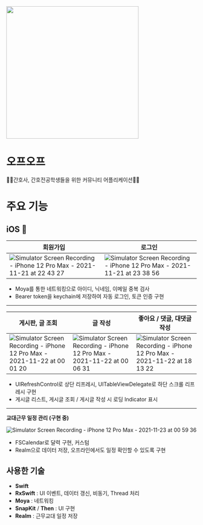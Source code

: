 <img width="350" src="https://user-images.githubusercontent.com/22260098/142892162-62d46007-8ba6-439b-b67b-b3cfc82dc9a7.png">

# 오프오프

👩‍⚕️간호사, 간호전공학생들을 위한 커뮤니티 어플리케이션👨‍⚕️

# 주요 기능

## iOS 🍎

|**회원가입**|**로그인**|
|------|-----|
|![Simulator Screen Recording - iPhone 12 Pro Max - 2021-11-21 at 22 43 27](https://user-images.githubusercontent.com/22260098/142764290-6c2c9bb0-abdf-46a0-91d5-ae7926d02ab2.gif)|![Simulator Screen Recording - iPhone 12 Pro Max - 2021-11-21 at 23 38 56](https://user-images.githubusercontent.com/22260098/142766352-f9131b21-7173-411b-a096-3554755c39a3.gif)|

- Moya를 통한 네트워킹으로 아이디, 닉네임, 이메일 중복 검사
- Bearer token을 keychain에 저장하여 자동 로그인, 토큰 인증 구현

<hr>

|**게시판, 글 조회**|**글 작성**|**좋아요 / 댓글, 대댓글 작성**|
|------|-----|-----|
|![Simulator Screen Recording - iPhone 12 Pro Max - 2021-11-22 at 00 01 20](https://user-images.githubusercontent.com/22260098/142767296-47e7dec6-abde-4b9e-8be6-8172fab14d6d.gif)|![Simulator Screen Recording - iPhone 12 Pro Max - 2021-11-22 at 00 06 31](https://user-images.githubusercontent.com/22260098/142767474-de1645a5-54ef-4f12-8e1c-8d974bf7b4d5.gif)|![Simulator Screen Recording - iPhone 12 Pro Max - 2021-11-22 at 18 13 22](https://user-images.githubusercontent.com/22260098/142834439-b578cd49-8ac8-4e0c-b50d-3790d5cd8043.gif)|

- UIRefreshControl로 상단 리프레시, UITableViewDelegate로 하단 스크롤 리프레시 구현
- 게시글 리스트, 게시글 조회 / 게시글 작성 시 로딩 Indicator 표시

<hr>

**교대근무 일정 관리 (구현 중)**

![Simulator Screen Recording - iPhone 12 Pro Max - 2021-11-23 at 00 59 36](https://user-images.githubusercontent.com/22260098/142894219-01eb71e3-3fcb-4aef-a6cd-77446d55100e.gif)

- FSCalendar로 달력 구현, 커스텀
- Realm으로 데이터 저장, 오프라인에서도 일정 확인할 수 있도록 구현

## 사용한 기술

- **Swift**
- **RxSwift** : UI 이벤트, 데이터 갱신, 비동기, Thread 처리
- **Moya** : 네트워킹
- **SnapKit** / **Then** : UI 구현
- **Realm** : 근무교대 일정 저장


